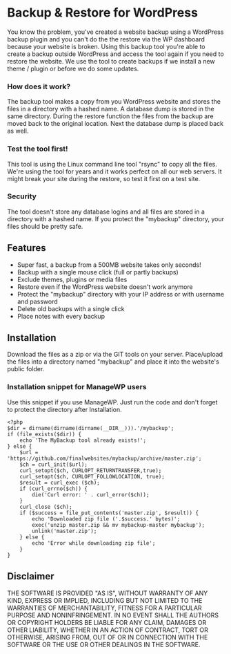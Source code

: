 # Backup & Restore for WordPress

You know the problem, you've created a website backup using a WordPress backup plugin and you can't do the the restore via the WP dashboard because your website is broken. Using this backup tool you're able to create a backup outside WordPress and access the tool again if you need to restore the website. We use the tool to create backups if we install a new theme / plugin or before we do some updates.

### How does it work?

The backup tool makes a copy from you WordPress website and stores the files in a directory with a hashed name. A database dump is stored in the same directory. During the restore function the files from the backup are moved back to the original location. Next the database dump is placed back as well.

### Test the tool first!
This tool is using the Linux command line tool "rsync" to copy all the files. We're using the tool for years and it works perfect on all our web servers. It might break your site during the restore, so test it first on a test site.

### Security
The tool doesn't store any database logins and all files are stored in a directory with a hashed name. If you protect the "mybackup" directory, your files should be pretty safe.

## Features
* Super fast, a backup from a 500MB website takes only seconds!
* Backup with a single mouse click (full or partly backups)
* Exclude themes, plugins or media files
* Restore even if the WordPress website doesn't work anymore
* Protect the "mybackup" directory with your IP address or with username and password
* Delete old backups with a single click
* Place notes with every backup

## Installation

Download the files as a zip or via the GIT tools on your server. Place/upload the files into a directory named "mybackup" and place it into the website's public folder.

### Installation snippet for ManageWP users

Use this snippet if you use ManageWP. Just run the code and don't forget to protect the directory after Installation.

    <?php
    $dir = dirname(dirname(dirname(__DIR__))).'/mybackup';
    if (file_exists($dir)) {
    	echo 'The MyBackup tool already exists!';
    } else {
    	$url = 'https://github.com/finalwebsites/mybackup/archive/master.zip';
    	$ch = curl_init($url);
    	curl_setopt($ch, CURLOPT_RETURNTRANSFER,true);
    	curl_setopt($ch, CURLOPT_FOLLOWLOCATION, true);
    	$result = curl_exec ($ch);
    	if (curl_errno($ch)) {
    		die('Curl error: ' . curl_error($ch));
    	}
    	curl_close ($ch);
    	if ($success = file_put_contents('master.zip', $result)) {
    		echo 'Downloaded zip file ('.$success.' bytes)';
    		exec('unzip master.zip && mv mybackup-master mybackup');
    		unlink('master.zip');
    	} else {
    		echo 'Error while downloading zip file';
    	}
    }


## Disclaimer

THE SOFTWARE IS PROVIDED "AS IS", WITHOUT WARRANTY OF ANY KIND, EXPRESS OR IMPLIED, INCLUDING BUT NOT LIMITED TO THE WARRANTIES OF MERCHANTABILITY, FITNESS FOR A PARTICULAR PURPOSE AND NONINFRINGEMENT. IN NO EVENT SHALL THE AUTHORS OR COPYRIGHT HOLDERS BE LIABLE FOR ANY CLAIM, DAMAGES OR OTHER LIABILITY, WHETHER IN AN ACTION OF CONTRACT, TORT OR OTHERWISE, ARISING FROM, OUT OF OR IN CONNECTION WITH THE SOFTWARE OR THE USE OR OTHER DEALINGS IN THE SOFTWARE.
